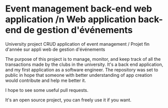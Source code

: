 # Event management back-end web application /n Web application back-end de gestion d'événements


University project CRUD application of event management / Projet fin d'année sur appli web de gestion d'événements




The purpose of this project is to manage, monitor, and keep track of all the transactions made by the clubs in the university.
It's a back end application, and my first application as a software engineer. The repository was set to public in hope that someone with better understanding of app 
creation would contribute and help me better it.

I hope to see some useful pull requests.

It's an open source project, you can freely use it if you want.
